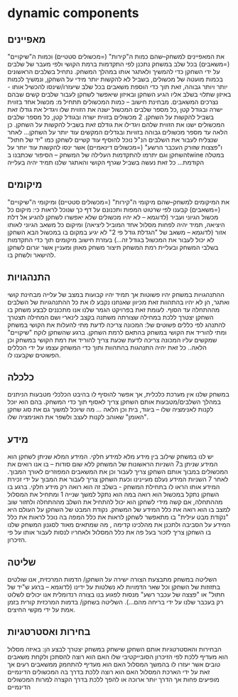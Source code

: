 # dynamic components

## מאפיינים
את המאפיינים למשחק–שהם כמות ה"קירות" (=מכשולים סטטיים) וכמות ה"שיקויים" (=משאבים) בכל שלב במשחק נתכנן לפי התקדמות ברמת הקושי ולפי מעבר של שלבים על ידי השחקן כדי להמשיך ולאתגר אותו במהלך המשחק. נתחיל בשלבים הראשונים בכמות מועטה של מכשולים, בשביל לא להקשות יותר מידי על השחקן, ונמשיך לכמות יותר ויותר גבוהה, זאת תוך כדי הוספת משאבים בכל שלב שיעזרו/שינסו להכשיל אותו - באיזון שתלוי בשלב אליו הגיע השחקן ובאיזון שיאפשר לשחקן לעבור שלבים קשים שבהם נצרכים המשאבים. מבחינת חישוב – כמות המכשולים תתחיל מ:
מכשול אחד בזווית ישרה ובגודל קטן ,כל מספר שלבים המכשול ישנה את הזווית שלו ויגדיל את גודלו זאת בשביל להקשות על השחקן.
2 מכשולים בזווית ישרה ובגודל קטן, כל מספר שלבים המכשולים ישנו את הזווית שלהם ויגדילו את גודלם זאת בשביל להקשות על השחקן.
כן הלאה עד מספר מכשולים גבוהה בזוויות ובגדלים המקשים עוד יותר על השחקן... לאחר שנצליח לעבור את השלבים הנ"ל נוכל להוסיף עוד קשיים לשחקן כמו "יד של חתול" ו"פצצות שזורק העכבר הרשע" (=מכשולים דינאמיים) אשר ינסו להקשות עוד יותר על השחקן וגם יתרמו להתקדמות העלילה של המשחק – הסיפור שכתבנו בtwine במטלה הקודמת...
כל זאת נעשה בשביל שגרף הקושי והאתגר שלנו תמיד יהיה בעלייה
## מיקומים
את המיקומים למשחק–שהם מיקומי ה"קירות" (=מכשולים סטטיים) ומיקומי ה"שיקויים" (=משאבים) קבענו לפי שרטוט המפות ותכנונם על דף כך שנוכל לראות כי:
מיקום כל מכשול הגיוני ועביר (לדוגמא – לא יהיו מכשולים שלא יאפשרו לשחקן להגיע אל דלת היציאה, תמיד יהיה לפחות מסלול אחד המוביל ליציאה)
ומיקום כל משאב הגיוני לאותו אזור (לדוגמא – משאב של "הגדלת גודל פי 2" לא יגיע במקום בו במכשול הבא השחקן לא יכול לעבור את המכשול בגודל זה...) בעזרת חישוב מיקומים תוך כדי התקדמות בשלבי המשחק ובעליית רמת המשחק תיצור משחק מאוזן ומעניין אשר יגרום לשחקן להישאר ולשחק בו.
## התנהגויות
ההתנהגויות במשחק יהיו פשוטות אך תמיד יהיו קבועות במצב של עלייה מבחינת קושי ואתגר, הן לא יהיו בהתהוות זאת מכיוון שאנחנו נקבע לו את כל ההתנהגויות של השלבים מההתחלה עד הסוף. לעומת זאת בפרויקט הגמר שלנו אנו מתכננים לבצע משחק בו השחקן יצטרך ללכת במחילה שצורתה משתנה בקצב לינארי ושם המחילה תצטרך להתנהג לפי כללים פשוטים של:
המכונה צריכה לדעת מתי להעלות את הקושי במשחק ומתי להוריד את הקושי במשחק בהתאם לרמת השחקן.
ברגע שהשחקן לוקח "שיקויים" שמקשים עליו המכונה צריכה לדעת שכעת צריך להוריד את רמת הקושי במשחק וכן הלאה.. כל זאת יהיה התנהגות בהתהוות ותוך כדי המשחק עצמו על ידי הכללים הפשוטים שקבענו לו.
## כלכלה
במשחק שלנו אין מערכת כלכלית, אך אפשר להוסיף לו בהיבט הכלכלי מטבעות הניתנים במהלך השלבים/מטבעות אותם השחקן צריך לאסוף תוך כדי המשחק. בהם הוא יוכל לקנות לאנימציה שלו – ביגוד, בית וכן הלאה ... מה שיוכל למשוך גם את סוג שחקן "האומן" שאוהב לקנות לעצב ולשפר את האנימציה שלו.
## מידע
יש לנו במשחק שילוב בין מידע מלא למידע חלקי. המידע המלא שניתן לשחקן הוא המידע שניתן ב7 השניות הראשונות של המשחק ללא שום סודות – בו אנו רואים את המכשולים במבוך אותם השחקן צריך לעבור וכן את המשאבים המפוזרים לאורך המבוך. לאחר 7 השניות המידע נעלם מעיינינו וכעת השחקן צריך לעבור את המבוך על ידי זכירת המידע אותו הראו לו בתחילת המשחק - בשלב זה הוא רואה רק מידע חלקי. ברגע בו השחקן נתקל במכשול הוא רואה במה הוא נתקל למשך שנייה 1 ומתחיל את המסלול מההתחלה, אם קשה מידי לשחקן הוא יכול להתחיל את השלב מההתחלה ולחזור שוב למצב בו הוא רואה את כלל המידע של המשחק. נקודת המבט של השחקן על העולם היא "נקודת מבט עילית" בו מתאפשר לשחקן לראות את כלל המפה בה נוכל לראות את כלל המידע על הסביבה ולתכנן את מהלכינו קדימה , מה שמתאים מאוד לסגנון המשחק שלנו בו השחקן צריך לזכור בעל פה את כלל המסלול ולאחריו לנסות לעבור אותו על פי הזיכרון.
## שליטה
השליטה במשחק מתבצעת הצורה ישירה על השחקן/ הדמות המרכזית, אנו שולטים בתזוזות של השחקן וכל שאר הדמויות לא נשלטות על ידינו (לדוגמא – ברגע ש"יד של חתול" או "פצצה של עכבר רשע" מנסות לפגוע בנו בצורה רנדומלית אנו יכולים לשלוט רק בעכבר שלנו על ידי בריחה מהם...). השליטה בשחקן/ בדמות המרכזית קורית בזמן אמת על ידי מקשי החיצים.
## בחירות ואסטרטגיות
הבחירות והאסטרטגיות אותם השחקן שישחק במשחק יצטרך לבצע הן:
באיזה מסלול הוא מעדיף ללכת לפי הזיכרון הסובייקטיבי שלו
האם הוא רוצה להסתכן ולקחת משאבים טובים אשר יעזרו לו בהמשך המסלול
האם הוא מעדיף להתחמק ממשאבים רעים אך זאת על ידי הארכת המסלול
האם הוא רוצה ללכת בדרך בה המכשולים הדינמיים מופיעים פחות אך הדרך יותר ארוכה או להפך ללכת בדרך הקצרה למרות המכשולים הדינמיים
